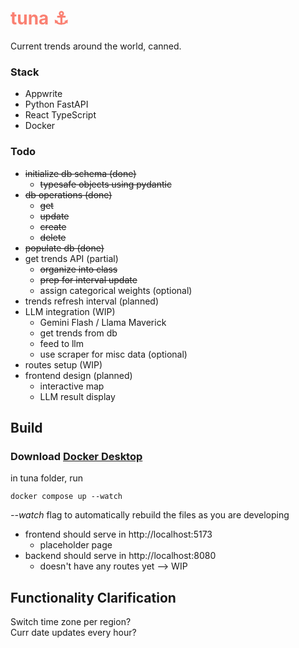 # <span style="color:salmon">tuna ⚓</span>
Current trends around the world, canned.

### Stack
- Appwrite
- Python FastAPI
- React TypeScript
- Docker


### Todo
- ~~initialize db schema (done)~~
  - ~~typesafe objects using pydantic~~
- ~~db operations (done)~~
  - ~~get~~
  - ~~update~~
  - ~~create~~
  - ~~delete~~
- ~~populate db (done)~~
- get trends API (partial)
  - ~~organize into class~~
  - ~~prep for interval update~~
  - assign categorical weights (optional)
- trends refresh interval (planned)
- LLM integration (WIP)
  - Gemini Flash / Llama Maverick
  - get trends from db
  - feed to llm
  - use scraper for misc data (optional)
- routes setup (WIP)
- frontend design (planned)
  - interactive map
  - LLM result display

## Build
### Download [Docker Desktop](https://www.docker.com/get-started/)
in tuna folder, run
```
docker compose up --watch
```
_--watch_ flag to automatically rebuild the files as you are developing <br>

- frontend should serve in http://localhost:5173
  - placeholder page
- backend should serve in http://localhost:8080
  - doesn't have any routes yet --> WIP


## Functionality Clarification
Switch time zone per region? <br>
Curr date updates every hour? <br>